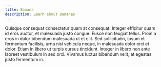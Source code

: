```yaml
---
title: Banana
description: Learn about Bananas
---
```


Quisque consequat consectetur quam at consequat. Integer efficitur quam id eros auctor, et malesuada justo congue. Fusce non feugiat tellus. Proin a eros in dolor bibendum malesuada ut et elit. Sed sollicitudin, ipsum et fermentum facilisis, urna nisl vehicula neque, in malesuada dolor orci et dolor. Etiam in libero ut turpis cursus tincidunt. Integer in libero non ante laoreet vestibulum in sed orci. Vivamus luctus bibendum velit, at egestas justo fermentum in.